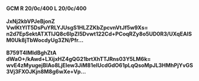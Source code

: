 #### GCM R 20/0c/400 L 20/0c/400
**JxNj2kbVPJeBjonZ**<br/>**VwIKtYIT5DsPuYRLYJUsgS1HLZZKbZpcvnVtJf5w9Xs=**<br/>**n2d7EpSektATXTlJQ8c6IpZl5Dvwt122Cd+PCoqRZy8o5UD0R3/UXqEAISM0Uk8jTbWocdyUg3ZN/Pfr...**<br/><br/>
**B759T4lMldBghZtA**<br/>**dWaO+/kAwd+LXijxHZ4gQG21brtXhTTJRns03Y5LM6k=**<br/>**wvE4zMyugejBlAo8LjEIew3JiM81eIUcdGdO61pLqQsoMpJL3HMhPjYvGS3Vj3FXOJKjn8M8g6wXe+Vp...**